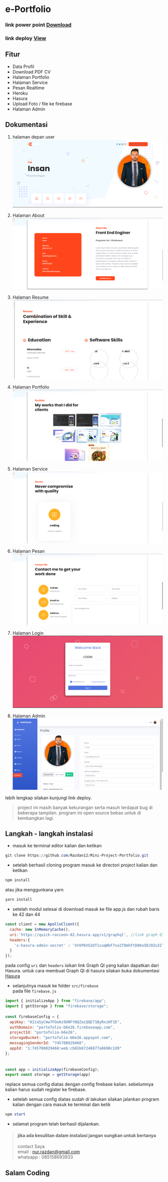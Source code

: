 # e-Portfolio
### link power point <a href="https://docs.google.com/presentation/d/1jfLKkzRdzGdLKsxLhY4hLKI7QgVOLsXxHRLsUiLdE-U/edit#slide=id.g18a42fef5ae_2_49" target="_blank">Download</a>

### link deploy <a href="https://cahyanto.netlify.app/" target="_blank">View</a>

## Fitur
* Data Profil
* Download PDF CV
* Halaman Portfolio
* Halaman Service
* Pesan Realtime
* Heroku
* Hasura
* Upload Foto / file ke firebase
* Halaman Admin

## Dokumentasi 
1. halaman depan user
![](doc/halaman%20user.png)

2. Halaman About 
![](doc/about.png)

3. Halaman Resume
![](doc/resume.png)

4. Halaman Portfolio
![](doc/portfolio.png)

5. Halaman Service
![](doc/service.png)

6. Halaman Pesan
![](doc/pesan.png)

7. Halaman Login
![](doc/login.png)

8. Halaman Admin
![](doc/admin.png)

lebih lengkap silakan kunjungi link deploy.<br>
> project ini masih banyak kekurangan serta masuh terdapat bug di beberapa tampilan. program ini open source bebas untuk di kembangkan lagi.

## Langkah - langkah instalasi
* masuk ke terminal editor kalian dan ketikan 
```powershell
git clone https://github.com/Razdan12/Mini-Project-Portfolio.git
```

* setelah berhasil cloning program masuk ke directori project kalian dan ketikan 
```powershell
npm install
```
atau jika menggunkana yarn
```powershell
yarn install
```

* setelah modul selesai di download masuk ke file app.js dan rubah baris ke 42 dan 44 
```javascript
const client = new ApolloClient({
  cache: new InMemoryCache(),
  uri:'https://quick-raccoon-82.hasura.app/v1/graphql', //link graph Ql Hasura
  headers:{
    'x-hasura-admin-secret' : 'VnVP6VG1OT1suqWkF7so2T0mhFtD6Ko5DJOZu3ITu3QU5vtqKEpcNOjKiJD1ggB' // Header Hasura
  }
});
```

pada config `uri` dan `headers` isikan link Graph Ql yang kalian dapatkan dari Hasura. untuk cara membuat Graph Ql di hasura silakan buka dokumentasi <a href="https://hasura.io/docs/latest/index/" target="_blank">Hasura</a>

* selanjutnya masuk ke folder `src/firebase` <br>
pada file `firebase.js` <br>
```javascript
import { initializeApp } from "firebase/app";
import { getStorage } from "firebase/storage";

const firebaseConfig = {
  apiKey: "AIzaSyCmw7FOoAz9UNFtNQZaiQQE71ByRxiKF1E",
  authDomain: "portofolio-b6e26.firebaseapp.com",
  projectId: "portofolio-b6e26",
  storageBucket: "portofolio-b6e26.appspot.com",
  messagingSenderId: "745708029468",
  appId: "1:745708029468:web:cb01b67248877a8690c1d9"
};


const app = initializeApp(firebaseConfig);
export const storage = getStorage(app)
```
replace semua config diatas dengan config firebase kalian. sebelumnya kalian harus sudah register ke firebase.

* setelah semua config diatas sudah di lakukan silakan jalankan program kalian dengan cara masuk ke terminal dan ketik
```powershell
npm start
```

* selamat program telah berhasil dijalankan.

> #### jika ada kesulitan dalam instalasi jangan sungkan untuk bertanya
> contact Saya<br>
> email : nur.razdan@gmail.com<br>
> whatsapp : 085158693933

## Salam Coding

